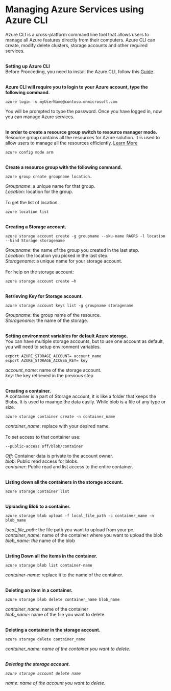 <h1><b>Managing Azure Services using Azure CLI</b></h1>
Azure CLI is a cross-platform command line tool that allows users to manage all Azure features directly from their computers. Azure CLI can create, modify delete clusters, storage accounts and other required services.<br />

<br /><b>Setting up Azure CLI</b><br />
Before Procceding, you need to install the Azure CLI, follow this <a href="https://docs.microsoft.com/en-us/azure/xplat-cli-install" target="_blank">Guide</a>.<br />


<br /><b>Azure CLI will require you to login to your Azure account, type the following command.</b><br />
```
azure login -u myUserName@contoso.onmicrosoft.com
```
You will be prompted to type the password.
Once you have logged in, now you can manage Azure services.


<br /><b>In order to create a resource group switch to resource manager mode.</b><br />
Resource group contains all the resources for Azure solution. It is used to allow users to manage all the resources efficiently. <a href="https://docs.microsoft.com/en-us/azure/azure-resource-manager/resource-group-overview" target="_blank">Learn More</a>
```
azure config mode arm
```

<br /><b>Create a resource group with the following command. </b><br />
```
azure group create groupname location.
```
<i>Groupname</i>: a unique name for that group.<br />
<i>Location</i>: location for the group. <br /><br />
To get the list of location.<br />
```
azure location list
```

<br /><b>Creating a Storage account.</b><br />
```
azure storage account create -g groupname --sku-name RAGRS -l location --kind Storage storagename
```
<i>Groupname</i>: the name of the group you created in the last step.<br />
<i>Location</i>: the location you picked in the last step.<br />
<i>Storagename</i>: a unique name for your storage account.<br /><br />
For help on the storage account:
```
azure storage account create –h
```

<br /><b>Retrieving Key for Storage account.</b><br />
```
azure storage account keys list -g groupname storagename
```
<i>Groupname</i>: the group name of the resource.<br />
<i>Storagename</i>: the name of the storage.<br />

<br /><b>Setting environment variables for default Azure storage.</b><br />
You can have multiple storage accounts, but to use one account as default, you will need to setup environment variables.<br />
```
export AZURE_STORAGE_ACCOUNT= account_name
export AZURE_STORAGE_ACCESS_KEY= key
```
<i>account_name</i>: name of the storage account.<br />
<i>key</i>: the key retrieved in the previous step<br />

<br /><b>Creating a container. </b><br />
A container is a part of Storage account, it is like a folder that keeps the Blobs. It is used to maange the data easily. While blob is a file of any type or size.<br />
```
azure storage container create -n container_name
```
<i>container_name</i>: replace with your desired name.<br /><br />
To set access to that container use:<br />
```
--public-access off/blob/container
```
<i>Off</i>: Container data is private to the account owner.<br />
<i>blob</i>: Public read access for blobs.<br />
<i>container</i>: Public read and list access to the entire container.<br />

<br /><b>Listing down all the containers in the storage account.</b><br />
```
azure storage container list
```
<br /><b>Uploading Blob to a container.</b><br />
```
azure storage blob upload -f local_file_path -c container_name -n blob_name
```
<i>local_file_path</i>: the file path you want to upload from your pc.<br />
<i>container_name</i>: name of the container where you want to upload the blob<br />
<i>blob_name: the</i> name of the blob<br />

<br /><b>Listing Down all the items in the container.</b><br />
```
azure storage blob list container-name
```
<i>container-name</i>: replace it to the name of the container.

<br /><b>Deleting an item in a container.</b><br />
```
azure storage blob delete container_name blob_name
```
<i>container_name</i>: name of the container <br />
<i>blob_name</i>: name of the file you want to delete <br />

<br /><b>Deleting a container in the storage account.</b><br />
```
azure storage delete container_name
```
<i>container_name: name of the container you want to delete.

<br /><b>Deleting the storage account.</b><br />
```
azure storage account delete name
```
<i>name</i>: name of the account you want to delete.

